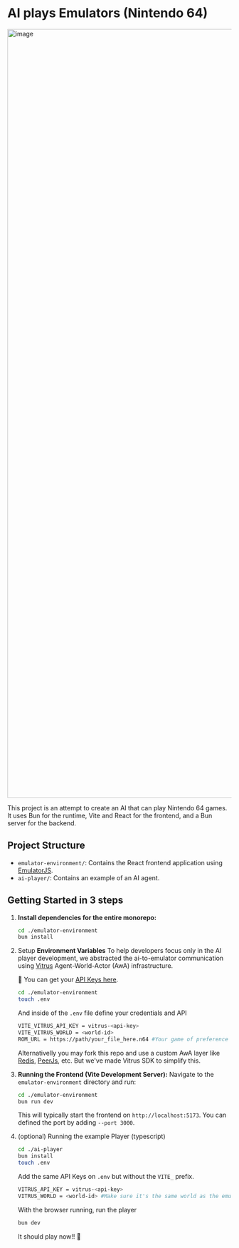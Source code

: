 # AI plays Emulators (Nintendo 64)

<img width="1726" alt="image" src="https://github.com/user-attachments/assets/08be59cc-37c8-4169-8b2a-a99ab1e0b570" />

This project is an attempt to create an AI that can play Nintendo 64 games.
It uses Bun for the runtime, Vite and React for the frontend, and a Bun server for the backend.

## Project Structure

- `emulator-environment/`: Contains the React frontend application using [EmulatorJS](https://emulatorjs.org/docs/getting-started).
- `ai-player/`: Contains an example of an AI agent.

## Getting Started in 3 steps

1.  **Install dependencies for the entire monorepo:**

    ```bash
    cd ./emulator-environment
    bun install
    ```

2. Setup **Environment Variables**
    To help developers focus only in the AI player development, we abstracted the ai-to-emulator communication using [Vitrus](https://github.com/vitrus-ai/vitrus-sdk) Agent-World-Actor (AwA) infrastructure.

    🔑 You can get your [API Keys here](https://app.vitrus.ai). 

    ```bash
    cd ./emulator-environment
    touch .env
    ```
    And inside of the `.env` file define your credentials and API
    ```bash
    VITE_VITRUS_API_KEY = vitrus-<api-key>
    VITE_VITRUS_WORLD = <world-id>
    ROM_URL = https://path/your_file_here.n64 #Your game of preference
    ```
    Alternativelly you may fork this repo and use a custom AwA layer like [Redis](https://redis.io/), [PeerJs](https://peerjs.com/), etc. But we've made Vitrus SDK to simplify this.
   
3.  **Running the Frontend (Vite Development Server):**
    Navigate to the `emulator-environment` directory and run:

    ```bash
    cd ./emulator-environment
    bun run dev
    ```

    This will typically start the frontend on `http://localhost:5173`. You can defined the port by adding `--port 3000`.

4. (optional) Running the example Player (typescript) 
    ```bash
    cd ./ai-player
    bun install
    touch .env
    ```

    Add the same API Keys on `.env` but without the `VITE_` prefix.
    ```bash
    VITRUS_API_KEY = vitrus-<api-key>
    VITRUS_WORLD = <world-id> #Make sure it's the same world as the emulator
    ```

   With the browser running, run the player
    ```bash
    bun dev
    ```

    It should play now!! 🎉
    
    
